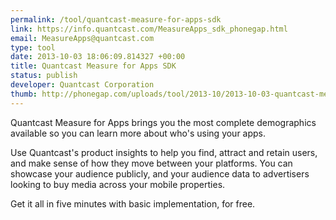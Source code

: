 ```yaml
---
permalink: /tool/quantcast-measure-for-apps-sdk
link: https://info.quantcast.com/MeasureApps_sdk_phonegap.html
email: MeasureApps@quantcast.com
type: tool
date: 2013-10-03 18:06:09.814327 +00:00
title: Quantcast Measure for Apps SDK
status: publish
developer: Quantcast Corporation
thumb: http://phonegap.com/uploads/tool/2013-10/2013-10-03-quantcast-measure-for-apps-sdk.png
---
```


Quantcast Measure for Apps brings you the most complete demographics available so you can learn more about who's using your apps.

Use Quantcast's product insights to help you find, attract and retain users, and make sense of how they move between your platforms. You can showcase your audience publicly, and your audience data to advertisers looking to buy media across your mobile properties.

Get it all in five minutes with basic implementation, for free.
